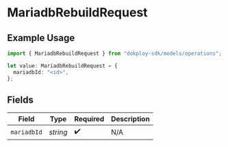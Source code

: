 # MariadbRebuildRequest

## Example Usage

```typescript
import { MariadbRebuildRequest } from "dokploy-sdk/models/operations";

let value: MariadbRebuildRequest = {
  mariadbId: "<id>",
};
```

## Fields

| Field              | Type               | Required           | Description        |
| ------------------ | ------------------ | ------------------ | ------------------ |
| `mariadbId`        | *string*           | :heavy_check_mark: | N/A                |